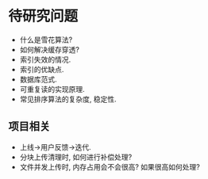 # 待研究问题

* 什么是雪花算法?
* 如何解决缓存穿透?
* 索引失效的情况.
* 索引的优缺点.
* 数据库范式.
* 可重复读的实现原理.
* 常见排序算法的复杂度, 稳定性.

## 项目相关

* 上线->用户反馈->迭代.
* 分块上传清理时, 如何进行补偿处理?
* 文件并发上传时, 内存占用会不会很高? 如果很高如何处理?